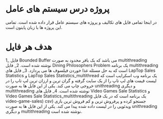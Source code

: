 # پروژه درس سیستم های عامل
در اینجا تمامی فایل های تکالیف و پروژه های سیستم عامل قرار داده شده است. تمامی این پروژه ها با زبان پایتون است.
# هدف هر فایل
1_ فایل Bounded Buffer  می باشد که یک بافر محدود به صورت multithreading نوشته شده است.
2_ فایل Dining Philosophers Problem یک برنامه multithreading است که به حل مسئله غذا خوردن فیلسوف ها می پردازد.
3_ فایل های LapTop Sales Statistics و LapTop Sales Statistics_multithread یک برنامه وب اسکرایب است که لیست قیمت های لپ تاپ را از یک سایت گرفته و گران ترین و ارزان ترین لپ تاپ را در خروجی چاپ می کند. یکی از این فایل ها به صورت unithreading و دیگری multithreading نوشته شده است.
4_ فایل های Video Games Sale Statistics و Video Games Sale Statistics_multithreading یک برنامه است که در یک فایل  video-game-sales) csv) جستجو کرده و پرفروش ترین و کم فروش ترین بازی ویدئویی را در لیست داده شده پیدا می کند. یکی از این فایل ها به صورت unithreading و دیگری multithreading نوشته شده است.
